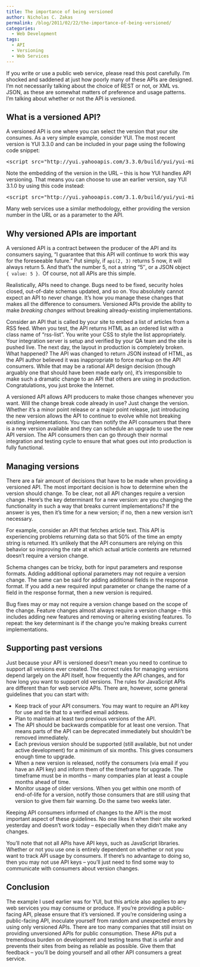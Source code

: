 ```yaml
---
title: The importance of being versioned
author: Nicholas C. Zakas
permalink: /blog/2011/02/22/the-importance-of-being-versioned/
categories:
  - Web Development
tags:
  - API
  - Versioning
  - Web Services
---
```

If you write or use a public web service, please read this post carefully. I&#8217;m shocked and saddened at just how poorly many of these APIs are designed. I&#8217;m not necessarily talking about the choice of REST or not, or XML vs. JSON, as these are somewhat matters of preference and usage patterns. I&#8217;m talking about whether or not the API is versioned.

## What is a versioned API?

A versioned API is one where you can select the version that your site consumes. As a very simple example, consider YUI. The most recent version is YUI 3.3.0 and can be included in your page using the following code snippet:

<pre>&lt;script src="http://yui.yahooapis.com/3.3.0/build/yui/yui-min.js"&gt;&lt;/script&gt;</pre>

Note the embedding of the version in the URL &#8211; this is how YUI handles API versioning. That means you can choose to use an earlier version, say YUI 3.1.0 by using this code instead:

<pre>&lt;script src="http://yui.yahooapis.com/3.1.0/build/yui/yui-min.js"&gt;&lt;/script&gt;</pre>

Many web services use a similar methodology, either providing the version number in the URL or as a parameter to the API.

## Why versioned APIs are important

A versioned API is a contract between the producer of the API and its consumers saying, &#8220;I guarantee that this API will continue to work this way for the foreseeable future.&#8221; Put simply, if `api(2, 3)` returns 5 now, it will always return 5. And that&#8217;s the number 5, not a string &#8220;5&#8243;, or a JSON object `{ value: 5 }`.  Of course, not all APIs are this simple.

Realistically, APIs need to change. Bugs need to be fixed, security holes closed, out-of-date schemas updated, and so on. You absolutely cannot expect an API to never change. It&#8217;s how you manage these changes that makes all the difference to consumers. Versioned APIs provide the ability to make *breaking changes* without breaking already-existing implementations.

Consider an API that is called by your site to embed a list of articles from a RSS feed. When you test, the API returns HTML as an ordered list with a class name of &#8220;rss-list&#8221;. You write your CSS to style the list appropriately. Your integration server is setup and verified by your QA team and the site is pushed live. The next day, the layout in production is completely broken. What happened? The API was changed to return JSON instead of HTML, as the API author believed it was inappropriate to force markup on the API consumers. While that may be a rational API design decision (though arguably one that should have been made early on), it&#8217;s irresponsible to make such a dramatic change to an API that others are using in production. Congratulations, you just broke the Internet.

A versioned API allows API producers to make those changes whenever you want. Will the change break code already in use? Just change the version. Whether it&#8217;s a minor point release or a major point release, just introducing the new version allows the API to continue to evolve while not breaking existing implementations. You can then notify the API consumers that there is a new version available and they can schedule an upgrade to use the new API version. The API consumers then can go through their normal integration and testing cycle to ensure that what goes out into production is fully functional.

## Managing versions

There are a fair amount of decisions that have to be made when providing a versioned API. The most important decision is how to determine when the version should change. To be clear, not all API changes require a version change. Here&#8217;s the key determinant for a new version: are you changing the functionality in such a way that breaks current implementations? If the answer is yes, then it&#8217;s time for a new version; if no, then a new version isn&#8217;t necessary.

For example, consider an API that fetches article text. This API is experiencing problems returning data so that 50% of the time an empty string is returned. It&#8217;s unlikely that the API consumers are relying on this behavior so improving the rate at which actual article contents are returned doesn&#8217;t require a version change.

Schema changes can be tricky, both for input parameters and response formats. Adding additional optional parameters may not require a version change. The same can be said for adding additional fields in the response format. If you add a new required input parameter or change the name of a field in the response format, then a new version is required.

Bug fixes may or may not require a version change based on the scope of the change. Feature changes almost always require a version change &#8211; this includes adding new features and removing or altering existing features. To repeat: the key determinant is if the change you&#8217;re making breaks current implementations.

## Supporting past versions

Just because your API is versioned doesn&#8217;t mean you need to continue to support all versions ever created. The correct rules for managing versions depend largely on the API itself, how frequently the API changes, and for how long you want to support old versions. The rules for JavaScript APIs are different than for web service APIs. There are, however, some general guidelines that you can start with:

  * Keep track of your API consumers. You may want to require an API key for use and tie that to a verified email address.
  * Plan to maintain at least two previous versions of the API.
  * The API should be backwards compatible for at least one version. That means parts of the API can be deprecated immediately but shouldn&#8217;t be removed immediately.
  * Each previous version should be supported (still available, but not under active development) for a minimum of six months. This gives consumers enough time to upgrade.
  * When a new version is released, notify the consumers (via email if you have an API key) and inform them of the timeframe for upgrade. The timeframe must be in months &#8211; many companies plan at least a couple months ahead of time.
  * Monitor usage of older versions. When you get within one month of end-of-life for a version, notify those consumers that are still using that version to give them fair warning. Do the same two weeks later.

Keeping API consumers informed of changes to the API is the most important aspect of these guidelines. No one likes it when their site worked yesterday and doesn&#8217;t work today &#8211; especially when they didn&#8217;t make any changes.

You&#8217;ll note that not all APIs have API keys, such as JavaScript libraries. Whether or not you use one is entirely dependent on whether or not you want to track API usage by consumers. If there&#8217;s no advantage to doing so, then you may not use API keys &#8211; you&#8217;ll just need to find some way to communicate with consumers about version changes.

## Conclusion

The example I used earlier was for YUI, but this article also applies to any web services you may consume or produce. If you&#8217;re providing a public-facing API, please ensure that it&#8217;s versioned. If you&#8217;re considering using a public-facing API, inoculate yourself from random and unexpected errors by using only versioned APIs. There are too many companies that still insist on providing unversioned APIs for public consumption. These APIs put a tremendous burden on development and testing teams that is unfair and prevents their sites from being as reliable as possible. Give them that feedback &#8211; you&#8217;ll be doing yourself and all other API consumers a great service.

